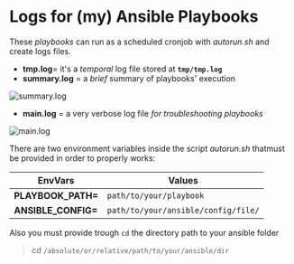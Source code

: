 # Logs for (my) Ansible Playbooks

These *playbooks* can run as a scheduled cronjob with *autorun.sh* and create logs files.

+ **tmp.log**= it's a *temporal* log file stored at **`tmp/tmp.log`**
+ **summary.log** = a *brief* summary of playbooks' execution
  
 ![summary.log](https://i.imgur.com/Bk4iEsv.png)
+ **main.log** = a very verbose log file *for troubleshooting playbooks*
  
 ![main.log](https://i.imgur.com/wnFxMBV.png)

There are two environment variables inside the script *autorun.sh* thatmust be provided in order to properly works:  
  
| EnvVars | Values |
|---|---|
|**PLAYBOOK_PATH=** | `path/to/your/playbook`
|**ANSIBLE_CONFIG=**| `path/to/your/ansible/config/file/`
 
  Also you must provide trough `cd` the directory path to your ansible folder  
  
> cd `/absolute/or/relative/path/to/your/ansible/dir`
